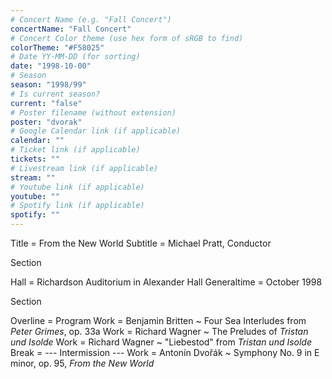 ```yaml
---
# Concert Name (e.g. "Fall Concert")
concertName: "Fall Concert"
# Concert Color theme (use hex form of sRGB to find)
colorTheme: "#F58025"
# Date YY-MM-DD (for sorting)
date: "1998-10-00"
# Season
season: "1998/99"
# Is current season?
current: "false"
# Poster filename (without extension)
poster: "dvorak"
# Google Calendar link (if applicable)
calendar: ""
# Ticket link (if applicable)
tickets: ""
# Livestream link (if applicable)
stream: ""
# Youtube link (if applicable)
youtube: ""
# Spotify link (if applicable)
spotify: ""
---
```

Title = From the New World
Subtitle = Michael Pratt, Conductor

Section

Hall = Richardson Auditorium in Alexander Hall
Generaltime = October 1998

Section

Overline = Program
Work = Benjamin Britten ~ Four Sea Interludes from *Peter Grimes*, op. 33a
Work = Richard Wagner ~ The Preludes of *Tristan und Isolde*
Work = Richard Wagner ~ "Liebestod" from *Tristan und Isolde*
Break = --- Intermission ---
Work = Antonín Dvořák ~ Symphony No. 9 in E minor, op. 95, *From the New World*
